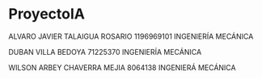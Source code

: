 # ProyectoIA



ALVARO JAVIER TALAIGUA ROSARIO 
1196969101
INGENIERÍA MECÁNICA 

DUBAN VILLA BEDOYA
71225370
INGENIERÍA MECÁNICA 

WILSON ARBEY CHAVERRA MEJIA
8064138
INGENIERÁ MECÁNICA 
